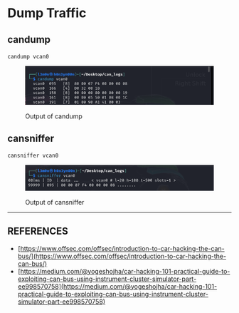 # Dump Traffic

## candump

```
candump vcan0
```

<figure><img src="../../.gitbook/assets/image (2).png" alt=""><figcaption><p>Output of candump</p></figcaption></figure>

## cansniffer

```
cansniffer vcan0
```

<figure><img src="../../.gitbook/assets/image (3).png" alt=""><figcaption><p>Output of cansniffer</p></figcaption></figure>



***

## REFERENCES

* [https://www.offsec.com/offsec/introduction-to-car-hacking-the-can-bus/](https://www.offsec.com/offsec/introduction-to-car-hacking-the-can-bus/)
* [https://medium.com/@yogeshojha/car-hacking-101-practical-guide-to-exploiting-can-bus-using-instrument-cluster-simulator-part-ee998570758](https://medium.com/@yogeshojha/car-hacking-101-practical-guide-to-exploiting-can-bus-using-instrument-cluster-simulator-part-ee998570758)

